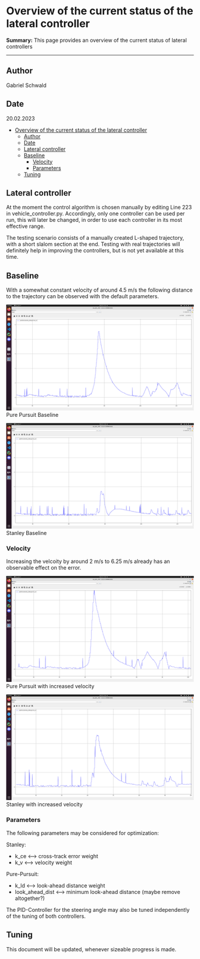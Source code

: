 # Overview of the current status of the lateral controller

**Summary:** This page provides an overview of the current status of lateral controllers

---

## Author

Gabriel Schwald

## Date

20.02.2023

<!-- TOC -->
* [Overview of the current status of the lateral controller](#overview-of-the-current-status-of-the-lateral-controller)
  * [Author](#author)
  * [Date](#date)
  * [Lateral controller](#lateral-controller)
  * [Baseline](#baseline)
    * [Velocity](#velocity)
    * [Parameters](#parameters)
  * [Tuning](#tuning)
<!-- TOC -->

## Lateral controller

At the moment the control algorithm is chosen manually by editing Line 223 in vehicle_controller.py.
Accordingly, only one controller can be used per run, this will later be changed,
in order to use each controller in its most effective range.

The testing scenario consists of a manually created L-shaped trajectory, with a short slalom section at the end.
Testing with real trajectories will definitely help in improving the controllers,
but is not yet available at this time.

## Baseline

With a somewhat constant velocity of around 4.5 m/s the following distance to the trajectory can be observed with the
default parameters.

![Pure Pursuit Baseline](./../00_assets/controller_img/pure_pursuit.png)
Pure Pursuit Baseline

![Stanley Baseline](./../00_assets/controller_img/stanley.png)
Stanley Baseline

### Velocity

Increasing the velcoity by around 2 m/s to 6.25 m/s already has an observable effect on the error.

![Pure Pursuit with increased velocity](./../00_assets/controller_img/pure_pursuit_v_6_25.png)
Pure Pursuit with increased velocity

![Stanley with increased velocity](./../00_assets/controller_img/stanley_v_6_25.png)
Stanley with increased velocity

### Parameters

The following parameters may be considered for optimization:

Stanley:

* k_ce <--> cross-track error weight
* k_v <--> velocity weight

Pure-Pursuit:

* k_ld <--> look-ahead distance weight
* look_ahead_dist <--> minimum look-ahead distance (maybe remove altogether?)

The PID-Controller for the steering angle may also be tuned independently of the tuning of both controllers.

## Tuning

This document will be updated, whenever sizeable progress is made.
